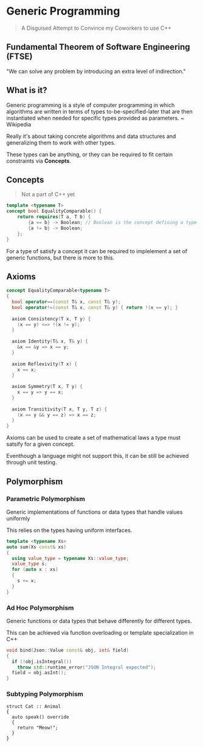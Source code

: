 # Generic Programming
> A Disguised Attempt to Convince my Coworkers to use C++

## Fundamental Theorem of Software Engineering (FTSE)

"We can solve any problem by introducing an extra level of indirection."

## What is it?

Generic programming is a style of computer programming in which algorithms
are written in terms of types to-be-specified-later that are then
instantiated when needed for specific types provided as parameters.
~ Wikipedia

Really it's about taking concrete algorithms and data structures and
generalizing them to work with other types.

These types can be anything, or they can be required to fit certain
constraints via **Concepts**.

## Concepts

> Not a part of C++ yet

```cpp
template <typename T>
concept bool EqualityComparable() { 
    return requires(T a, T b) {
        {a == b} -> Boolean; // Boolean is the concept defining a type usable in boolean context
        {a != b} -> Boolean;
    };
}
```

For a type of satisfy a concept it can be required to implelement a set of
generic functions, but there is more to this.

## Axioms

```cpp
concept EqualityComparable<typename T> 
{
  bool operator==(const T& x, const T& y);
  bool operator!=(const T& x, const T& y) { return !(x == y); }
 
  axiom Consistency(T x, T y) {
    (x == y) <=> !(x != y);
  }
 
  axiom Identity(T& x, T& y) {
    &x == &y => x == y;
  }
 
  axiom Reflexivity(T x) { 
    x == x; 
  }
 
  axiom Symmetry(T x, T y) {
    x == y => y == x;
  }
 
  axiom Transitivity(T x, T y, T z) {
    (x == y && y == z) => x == z;
  }
}
```

Axioms can be used to create a set of mathematical laws a type
must satsify for a given concept.

Eventhough a language might not support this, it can be still
be achieved through unit testing.

## Polymorphism

### Parametric Polymorphism

Generic implementations of functions or data types that
handle values uniformly

This relies on the types having uniform interfaces.

```cpp
template <typename Xs>
auto sum(Xs const& xs)
{ 
  using value_type = typename Xs::value_type;
  value_type s;
  for (auto x : xs)
  { 
    s += x;
  }
} 
```

### Ad Hoc Polymorphism

Generic functions or data types that behave differently
for different types.

This can be achieved via function overloading or template
specialization in C++

```cpp
void bind(Json::Value const& obj, int& field)
{
  if (!obj.isIntegral())
    throw std::runtime_error("JSON Integral expected");
  field = obj.asInt();
}
```

### Subtyping Polymorphism

```
struct Cat :: Animal
{
  auto speak() override
  { 
    return "Meow!";
  }
} 
```
